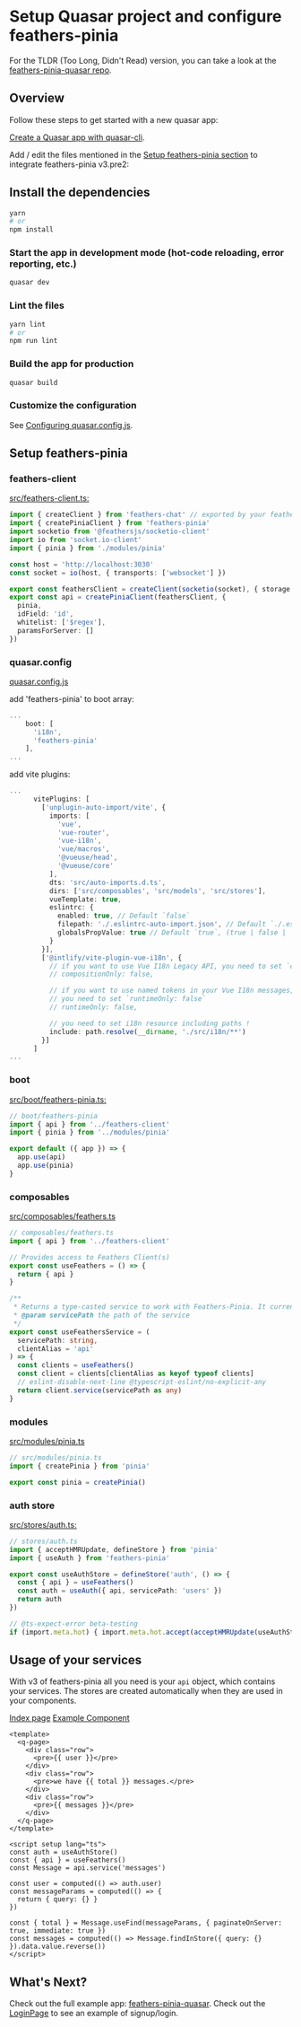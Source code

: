 # Setup Quasar project and configure feathers-pinia

For the TLDR (Too Long, Didn't Read) version, you can take a look at the [feathers-pinia-quasar repo](https://github.com/rabalyn/feathers-pinia-quasar).

## Overview

Follow these steps to get started with a new quasar app:

[Create a Quasar app with quasar-cli](https://quasar.dev/start/quasar-cli#tl-dr).

Add / edit the files mentioned in the [Setup feathers-pinia section](#setup-feathers-pinia) to integrate feathers-pinia v3.pre2:

## Install the dependencies

```bash
yarn
# or
npm install
```

### Start the app in development mode (hot-code reloading, error reporting, etc.)

```bash
quasar dev
```

### Lint the files

```bash
yarn lint
# or
npm run lint
```

### Build the app for production

```bash
quasar build
```

### Customize the configuration

See [Configuring quasar.config.js](https://v2.quasar.dev/quasar-cli-vite/quasar-config-js).

## Setup feathers-pinia

### feathers-client

[src/feathers-client.ts:](./src/feathers-client.ts)

```ts
import { createClient } from 'feathers-chat' // exported by your feathers-api
import { createPiniaClient } from 'feathers-pinia'
import socketio from '@feathersjs/socketio-client'
import io from 'socket.io-client'
import { pinia } from './modules/pinia'

const host = 'http://localhost:3030'
const socket = io(host, { transports: ['websocket'] })

export const feathersClient = createClient(socketio(socket), { storage: window.localStorage })
export const api = createPiniaClient(feathersClient, {
  pinia,
  idField: 'id',
  whitelist: ['$regex'],
  paramsForServer: []
})

```

### quasar.config

[quasar.config.js](./quasar.config.js)

add 'feathers-pinia' to boot array:

```ts
...
    boot: [
      'i18n',
      'feathers-pinia'
    ],
...
```

add vite plugins:

```ts
...
      vitePlugins: [
        ['unplugin-auto-import/vite', {
          imports: [
            'vue',
            'vue-router',
            'vue-i18n',
            'vue/macros',
            '@vueuse/head',
            '@vueuse/core'
          ],
          dts: 'src/auto-imports.d.ts',
          dirs: ['src/composables', 'src/models', 'src/stores'],
          vueTemplate: true,
          eslintrc: {
            enabled: true, // Default `false`
            filepath: './.eslintrc-auto-import.json', // Default `./.eslintrc-auto-import.json`
            globalsPropValue: true // Default `true`, (true | false | 'readonly' | 'readable' | 'writable' | 'writeable')
          }
        }],
        ['@intlify/vite-plugin-vue-i18n', {
          // if you want to use Vue I18n Legacy API, you need to set `compositionOnly: false`
          // compositionOnly: false,

          // if you want to use named tokens in your Vue I18n messages, such as 'Hello {name}',
          // you need to set `runtimeOnly: false`
          // runtimeOnly: false,

          // you need to set i18n resource including paths !
          include: path.resolve(__dirname, './src/i18n/**')
        }]
      ]
...
```

### boot

[src/boot/feathers-pinia.ts:](./src/boot/feathers-pinia.ts)

```ts
// boot/feathers-pinia
import { api } from '../feathers-client'
import { pinia } from '../modules/pinia'

export default ({ app }) => {
  app.use(api)
  app.use(pinia)
}
```

### composables

[src/composables/feathers.ts](./src/composables/feathers.ts)

```ts
// composables/feathers.ts
import { api } from '../feathers-client'

// Provides access to Feathers Client(s)
export const useFeathers = () => {
  return { api }
}

/**
 * Returns a type-casted service to work with Feathers-Pinia. It currently does not type custom methods.
 * @param servicePath the path of the service
 */
export const useFeathersService = (
  servicePath: string,
  clientAlias = 'api'
) => {
  const clients = useFeathers()
  const client = clients[clientAlias as keyof typeof clients]
  // eslint-disable-next-line @typescript-eslint/no-explicit-any
  return client.service(servicePath as any)
}
```

### modules

[src/modules/pinia.ts](./src/modules/pinia.ts)

```ts
// src/modules/pinia.ts
import { createPinia } from 'pinia'

export const pinia = createPinia()
```

### auth store

[src/stores/auth.ts:](./src/stores/auth.ts)

```ts
// stores/auth.ts
import { acceptHMRUpdate, defineStore } from 'pinia'
import { useAuth } from 'feathers-pinia'

export const useAuthStore = defineStore('auth', () => {
  const { api } = useFeathers()
  const auth = useAuth({ api, servicePath: 'users' })
  return auth
})

// @ts-expect-error beta-testing
if (import.meta.hot) { import.meta.hot.accept(acceptHMRUpdate(useAuthStore, import.meta.hot)) }
```

## Usage of your services

With v3 of feathers-pinia all you need is your `api` object, which contains your services. The stores are created automatically when they are
used in your components.

[Index page](./src/pages/IndexPage.vue)
[Example Component](./src/components/ExampleComponent.vue)

```vue
<template>
  <q-page>
    <div class="row">
      <pre>{{ user }}</pre>
    </div>
    <div class="row">
      <pre>we have {{ total }} messages.</pre>
    </div>
    <div class="row">
      <pre>{{ messages }}</pre>
    </div>
  </q-page>
</template>

<script setup lang="ts">
const auth = useAuthStore()
const { api } = useFeathers()
const Message = api.service('messages')

const user = computed(() => auth.user)
const messageParams = computed(() => {
  return { query: {} }
})

const { total } = Message.useFind(messageParams, { paginateOnServer: true, immediate: true })
const messages = computed(() => Message.findInStore({ query: {} }).data.value.reverse())
</script>
```

## What's Next?

Check out the full example app: [feathers-pinia-quasar](https://github.com/rabalyn/feathers-pinia-quasar). Check
out the [LoginPage](https://github.com/rabalyn/feathers-pinia-quasar/blob/main/src/pages/LoginPage.vue) to see an example of signup/login.
